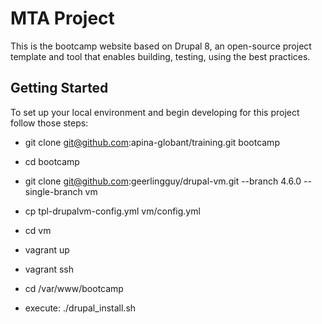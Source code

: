 # MTA Project

This is the bootcamp website based on Drupal 8, an open-source project template and tool that enables building, testing, using the best practices.

## Getting Started

To set up your local environment and begin developing for this project follow those steps:
* git clone git@github.com:apina-globant/training.git bootcamp

* cd bootcamp
* git clone git@github.com:geerlingguy/drupal-vm.git --branch 4.6.0 --single-branch vm
* cp tpl-drupalvm-config.yml vm/config.yml
* cd vm
* vagrant up
* vagrant ssh
* cd /var/www/bootcamp
* execute: ./drupal_install.sh